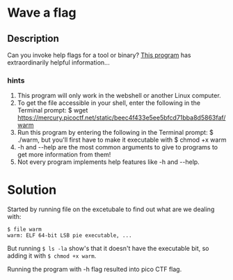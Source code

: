 # Wave a flag
## Description
Can you invoke help flags for a tool or binary? [This program](./warm) has extraordinarily helpful information...
### hints
1. This program will only work in the webshell or another Linux computer.
2. To get the file accessible in your shell, enter the following in the Terminal prompt: $ wget https://mercury.picoctf.net/static/beec4f433e5ee5bfcd71bba8d5863faf/warm
3. Run this program by entering the following in the Terminal prompt: $ ./warm, but you'll first have to make it executable with $ chmod +x warm
4. -h and --help are the most common arguments to give to programs to get more information from them!
5. Not every program implements help features like -h and --help.
# Solution  
Started by running file on the excetubale to find out what are we dealing with:  
```
$ file warm  
warm: ELF 64-bit LSB pie executable, ...  
```  
But running ```$ ls -la``` show's that it doesn't have the executable bit, so adding it with ```$ chmod +x warm```.  

Running the program with -h flag resulted into pico CTF flag.